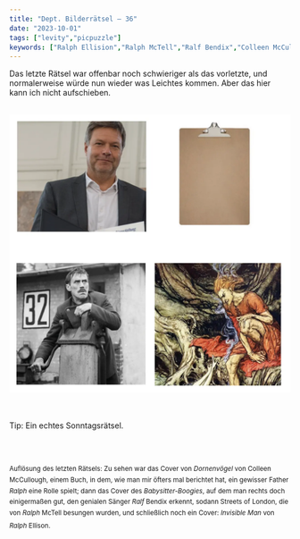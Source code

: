 ```yaml
---
title: "Dept. Bilderrätsel – 36"
date: "2023-10-01"
tags: ["levity","picpuzzle"]
keywords: ["Ralph Ellision","Ralph McTell","Ralf Bendix","Colleen McCullough","Gerhart Hauptmann"]
---
```

Das letzte Rätsel war offenbar noch schwieriger als das vorletzte, und normalerweise würde nun wieder was Leichtes kommen. Aber das hier kann ich nicht aufschieben. 

<br/>

<img  src="/assets/img/picpuzzle36.webp" alt="Bilderrätsel36">

<br/>
<br/>
<br/>

Tip: Ein echtes Sonntagsrätsel.

<br/>
<br/>

<sup>Auflösung des letzten Rätsels: Zu sehen war das Cover von <i>Dornenvögel</i> von Colleen McCullough, einem Buch, in dem, wie man mir öfters mal berichtet hat, ein gewisser Father <i>Ralph</i> eine Rolle spielt; dann das Cover des <i>Babysitter-Boogies</i>, auf dem man rechts doch einigermaßen gut, den genialen Sänger <i>Ralf</i> Bendix erkennt, sodann Streets of London, die von <i>Ralph</i> McTell besungen wurden, und schließlich noch ein Cover: <i>Invisible Man</i> von <i>Ralph</i> Ellison. 
<sup>